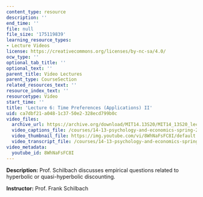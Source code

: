 ```yaml
---
content_type: resource
description: ''
end_time: ''
file: null
file_size: '175119839'
learning_resource_types:
- Lecture Videos
license: https://creativecommons.org/licenses/by-nc-sa/4.0/
ocw_type: ''
optional_tab_title: ''
optional_text: ''
parent_title: Video Lectures
parent_type: CourseSection
related_resources_text: ''
resource_index_text: ''
resourcetype: Video
start_time: ''
title: 'Lecture 6: Time Preferences (Applications) II'
uid: ca7dbf21-a048-1c37-50e2-328ecd799b0c
video_files:
  archive_url: https://archive.org/download/MIT14.13S20/MIT14_13S20_lec06_300k.mp4
  video_captions_file: /courses/14-13-psychology-and-economics-spring-2020/b3b6cf4fd3d55c6282697c52881bdde8_8WhNaFsFC8I.vtt
  video_thumbnail_file: https://img.youtube.com/vi/8WhNaFsFC8I/default.jpg
  video_transcript_file: /courses/14-13-psychology-and-economics-spring-2020/cd41d9314c890bf85caa354aadf11a04_8WhNaFsFC8I.pdf
video_metadata:
  youtube_id: 8WhNaFsFC8I
---
```


**Description:** Prof. Schilbach discusses empirical questions related to hyperbolic or quasi-hyperbolic discounting.

**Instructor:** Prof. Frank Schilbach

